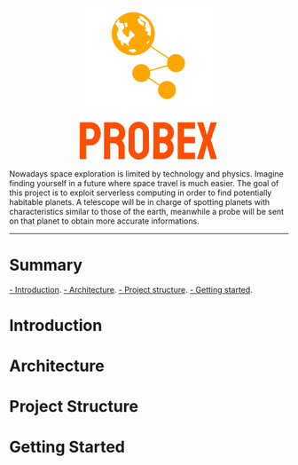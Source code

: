<p align="center">
  <img src="img/logo_small.png" alt="logo" width="250" align="middle"/>
</p>

Nowadays space exploration is limited by technology and physics. Imagine finding yourself in a future where space travel is much easier. The goal of this project is to exploit serverless computing in order to find potentially habitable planets. A telescope will be in charge of spotting planets with characteristics similar to those of the earth, meanwhile a probe will be sent on that planet to obtain more accurate informations.

-----

# Summary

[- Introduction](#Introduction).
[- Architecture](#Architecture).
[- Project structure](#Project-structure).
[- Getting started](#Getting-started).

# Introduction

# Architecture

# Project Structure

# Getting Started
